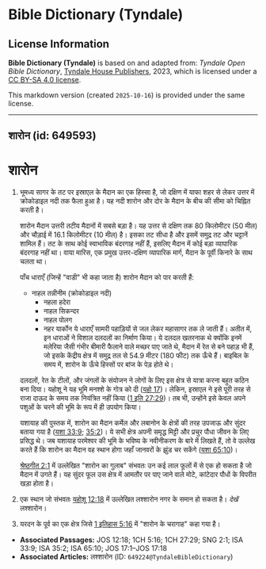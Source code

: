 # Bible Dictionary (Tyndale)

## License Information

**Bible Dictionary (Tyndale)** is based on and adapted from: _Tyndale Open Bible Dictionary_, [Tyndale House Publishers](https://tyndaleopenresources.com/), 2023, which is licensed under a [CC BY-SA 4.0 license](https://creativecommons.org/licenses/by-sa/4.0/legalcode.en).

This markdown version (created `2025-10-16`) is provided under the same license.



--------------------------------

## शारोन (id: 649593)

शारोन
=====

1. भूमध्य सागर के तट पर इस्राएल के मैदान का एक हिस्सा है, जो दक्षिण में याफा शहर से लेकर उत्तर में क्रोकोडाइल नदी तक फैला हुआ है। यह नदी शारोन और दोर के मैदान के बीच की सीमा को चिह्नित करती है।

    शारोन मैदान उत्तरी तटीय मैदानों में सबसे बड़ा है। यह उत्तर से दक्षिण तक 80 किलोमीटर (50 मील) और चौड़ाई में 16\.1 किलोमीटर (10 मील) है। इसका तट सीधा है और इसमें समुद्र तट और चट्टानें शामिल हैं। तट के साथ कोई स्वाभाविक बंदरगाह नहीं हैं, इसलिए मैदान में कोई बड़ा व्यापारिक बंदरगाह नहीं था। वाया मारिस, एक प्रमुख उत्तर\-दक्षिण व्यापारिक मार्ग, मैदान के पूर्वी किनारे के साथ चलता था।

    पाँच धाराएँ (जिन्हें "वाडी" भी कहा जाता है) शारोन मैदान को पार करती हैं:

    * नाहल तन्नीनीम (क्रोकोडाइल नदी)
        * नहला हदेरा
        * नाहल सिकन्दर
        * नाहल पोलग
        * नहर यार्कोन
        ये धाराएँ सामरी पहाड़ियों से जल लेकर महासागर तक ले जाती हैं। अतीत में, इन धाराओं ने विशाल दलदलों का निर्माण किया। ये दलदल खतरनाक थे क्योंकि इनमें मलेरिया जैसी गंभीर बीमारी फैलाने वाले मच्छर पाए जाते थे, मैदान में रेत से बने पहाड़ भी हैं, जो इसके केंद्रीय क्षेत्र में समुद्र तल से 54\.9 मीटर (180 फीट) तक ऊँचे हैं। बाइबिल के समय में, शारोन के ऊँचे हिस्सों पर बांज के पेड़ होते थे।

    दलदलों, रेत के टीलों, और जंगलों के संयोजन ने लोगों के लिए इस क्षेत्र से यात्रा करना बहुत कठिन बना दिया। यहोशू ने यह भूमि मनश्शे के गोत्र को दी ([यहो 17](https://ref.ly/Josh17:1-Josh17:18))। लेकिन, इस्राएल ने इसे पूरी तरह से राजा दाऊद के समय तक नियंत्रित नहीं किया ([1 इति 27:29](https://ref.ly/1Chr27:29))। तब भी, उन्होंने इसे केवल अपने पशुओं के चरने की भूमि के रूप में ही उपयोग किया।

    यशायाह की पुस्तक में, शारोन का मैदान कर्मेल और लबानोन के क्षेत्रों की तरह उपजाऊ और सुंदर बताया गया है ([यशा 33:9](https://ref.ly/Isa33:9); [35:2](https://ref.ly/Isa35:2))। ये सभी क्षेत्र अपनी समृद्ध मिट्टी और प्रचुर पौधा जीवन के लिए प्रसिद्ध थे। जब यशायाह परमेश्वर की भूमि के भविष्य के नवीनीकरण के बारे में लिखते हैं, तो वे उल्लेख करते हैं कि शारोन का मैदान वह स्थान होगा जहाँ जानवरों के झुंड चर सकेंगे ([यशा 65:10](https://ref.ly/Isa65:10))।

    [श्रेष्ठगीत 2:1](https://ref.ly/Song2:1) में उल्लेखित "शारोन का गुलाब" संभवतः उन कई लाल फूलों में से एक हो सकता है जो मैदान में उगते हैं। यह सुंदर फूल उस क्षेत्र में आमतौर पर पाए जाने वाले मोटे, कांटेदार पौधों के विपरीत खड़ा होता है।

2. एक स्थान जो संभवतः [यहोशू 12:18](https://ref.ly/Josh12:18) में उल्लेखित लश्शारोन नगर के समान हो सकता है। *देखें* लश्शारोन।
3. यरदन के पूर्व का एक क्षेत्र जिसे [1 इतिहास 5:16](https://ref.ly/1Chr5:16) में "शारोन के चरागाह" कहा गया है।

* **Associated Passages:** JOS 12:18; 1CH 5:16; 1CH 27:29; SNG 2:1; ISA 33:9; ISA 35:2; ISA 65:10; JOS 17:1–JOS 17:18
* **Associated Articles:** लश्शारोन (ID: `649224@TyndaleBibleDictionary`)

